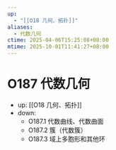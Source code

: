 ```yaml
---
up:
  - "[[O18 几何、拓扑]]"
aliases:
  - 代数几何
ctime: 2025-04-06T15:25:08+08:00
mtime: 2025-10-01T11:41:27+08:00
---
```


# O187 代数几何

- up: [[O18 几何、拓扑]]
- down:	
	- O187.1 代数曲线、代数曲面
	- O187.2 簇（代数簇）
	- O187.3 域上多胞形和其他环
	
